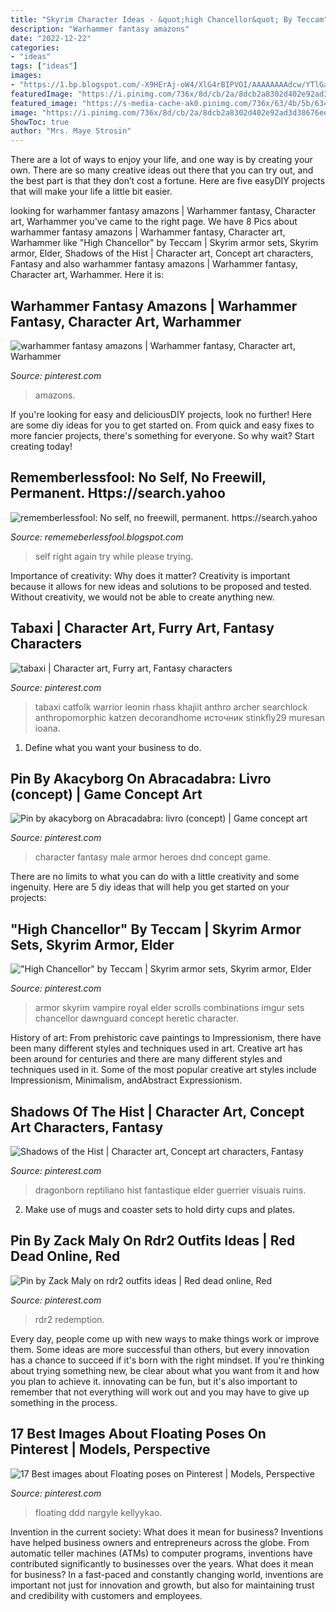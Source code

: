 ```yaml
---
title: "Skyrim Character Ideas - &quot;high Chancellor&quot; By Teccam"
description: "Warhammer fantasy amazons"
date: "2022-12-22"
categories:
- "ideas"
tags: ["ideas"]
images:
- "https://1.bp.blogspot.com/-X9HErAj-oW4/XlG4rBIPVOI/AAAAAAAAdcw/YTlGay-2iFAfbIIxaF00Xvo8h2FMqB6wQCLcBGAsYHQ/s1600/Untitled724.png"
featuredImage: "https://i.pinimg.com/736x/8d/cb/2a/8dcb2a8302d402e92ad3d38676ed7360.jpg"
featured_image: "https://s-media-cache-ak0.pinimg.com/736x/63/4b/5b/634b5bbcda3048bb33d9a87f5f49591f.jpg"
image: "https://i.pinimg.com/736x/8d/cb/2a/8dcb2a8302d402e92ad3d38676ed7360.jpg"
ShowToc: true
author: "Mrs. Maye Strosin"
---
```



There are a lot of ways to enjoy your life, and one way is by creating your own. There are so many creative ideas out there that you can try out, and the best part is that they don’t cost a fortune. Here are five easyDIY projects that will make your life a little bit easier.

	

		
looking for warhammer fantasy amazons | Warhammer fantasy, Character art, Warhammer you've came to the right page. We have 8 Pics about warhammer fantasy amazons | Warhammer fantasy, Character art, Warhammer like &quot;High Chancellor&quot; by Teccam | Skyrim armor sets, Skyrim armor, Elder, Shadows of the Hist | Character art, Concept art characters, Fantasy and also warhammer fantasy amazons | Warhammer fantasy, Character art, Warhammer. Here it is:
		
    
## Warhammer Fantasy Amazons | Warhammer Fantasy, Character Art, Warhammer

<img loading=lazy src="https://i.pinimg.com/736x/8d/cb/2a/8dcb2a8302d402e92ad3d38676ed7360.jpg" onerror="this.onerror=null;this.src='https://tse4.mm.bing.net/th?id=OIP.PldSWlKzy06ZAozKdyGHjQHaKK&amp;pid=15.1';" alt="warhammer fantasy amazons | Warhammer fantasy, Character art, Warhammer">

_Source: pinterest.com_

>amazons. 

	

If you're looking for easy and deliciousDIY projects, look no further! Here are some diy ideas for you to get started on. From quick and easy fixes to more fancier projects, there's something for everyone. So why wait? Start creating today!

    
## Rememberlessfool: No Self, No Freewill, Permanent. Https://search.yahoo

<img loading=lazy src="https://1.bp.blogspot.com/-X9HErAj-oW4/XlG4rBIPVOI/AAAAAAAAdcw/YTlGay-2iFAfbIIxaF00Xvo8h2FMqB6wQCLcBGAsYHQ/s1600/Untitled724.png" onerror="this.onerror=null;this.src='https://tse2.mm.bing.net/th?id=OIP.5-98AUIIjSM953CP2YGTbwHaEK&amp;pid=15.1';" alt="rememberlessfool: No self, no freewill, permanent. https://search.yahoo">

_Source: rememeberlessfool.blogspot.com_

>self right again try while please trying. 

	

Importance of creativity: Why does it matter?
Creativity is important because it allows for new ideas and solutions to be proposed and tested. Without creativity, we would not be able to create anything new.

    
## Tabaxi | Character Art, Furry Art, Fantasy Characters

<img loading=lazy src="https://i.pinimg.com/474x/83/ac/3a/83ac3afbfcf3b73e29882c1c0c192e41.jpg" onerror="this.onerror=null;this.src='https://tse1.mm.bing.net/th?id=OIP.f56_OoPPB2SAp9-JEtOvjAAAAA&amp;pid=15.1';" alt="tabaxi | Character art, Furry art, Fantasy characters">

_Source: pinterest.com_

>tabaxi catfolk warrior leonin rhass khajiit anthro archer searchlock anthropomorphic katzen decorandhome источник stinkfly29 muresan ioana. 

	

1. Define what you want your business to do.

    
## Pin By Akacyborg On Abracadabra: Livro (concept) | Game Concept Art

<img loading=lazy src="https://i.pinimg.com/736x/3b/f9/2e/3bf92e3fd80e31001db7a9e520ea6bcb.jpg" onerror="this.onerror=null;this.src='https://tse4.mm.bing.net/th?id=OIP.PtpHNrjTZmOPXroUGnktvAHaKs&amp;pid=15.1';" alt="Pin by akacyborg on Abracadabra: livro (concept) | Game concept art">

_Source: pinterest.com_

>character fantasy male armor heroes dnd concept game. 

	

There are no limits to what you can do with a little creativity and some ingenuity. Here are 5 diy ideas that will help you get started on your projects: 

    
## &quot;High Chancellor&quot; By Teccam | Skyrim Armor Sets, Skyrim Armor, Elder

<img loading=lazy src="https://i.pinimg.com/736x/8f/8d/8f/8f8d8f8444df7e20b0ef2909f04779f0--skyrim.jpg" onerror="this.onerror=null;this.src='https://tse1.mm.bing.net/th?id=OIP.biePxIgunpDX4YUS_ElAAwHaKa&amp;pid=15.1';" alt="&quot;High Chancellor&quot; by Teccam | Skyrim armor sets, Skyrim armor, Elder">

_Source: pinterest.com_

>armor skyrim vampire royal elder scrolls combinations imgur sets chancellor dawnguard concept heretic character. 

	

History of art: From prehistoric cave paintings to Impressionism, there have been many different styles and techniques used in art.
Creative art has been around for centuries and there are many different styles and techniques used in it. Some of the most popular creative art styles include Impressionism, Minimalism, andAbstract Expressionism.

    
## Shadows Of The Hist | Character Art, Concept Art Characters, Fantasy

<img loading=lazy src="https://i.pinimg.com/736x/ac/39/77/ac39773dfe740bd4f2b5ec61f94f3d58.jpg" onerror="this.onerror=null;this.src='https://tse2.mm.bing.net/th?id=OIP.GoHFtBexbkZ1lHeUYEkoJAHaKJ&amp;pid=15.1';" alt="Shadows of the Hist | Character art, Concept art characters, Fantasy">

_Source: pinterest.com_

>dragonborn reptiliano hist fantastique elder guerrier visuais ruins. 

	

2. Make use of mugs and coaster sets to hold dirty cups and plates.

    
## Pin By Zack Maly On Rdr2 Outfits Ideas | Red Dead Online, Red

<img loading=lazy src="https://i.pinimg.com/736x/97/3f/29/973f294ca82af8f8fe623731c368b14d.jpg" onerror="this.onerror=null;this.src='https://tse3.mm.bing.net/th?id=OIP.7kaXnFiIrFSNGSTA9nEgaAAAAA&amp;pid=15.1';" alt="Pin by Zack Maly on rdr2 outfits ideas | Red dead online, Red">

_Source: pinterest.com_

>rdr2 redemption. 

	

Every day, people come up with new ways to make things work or improve them. Some ideas are more successful than others, but every innovation has a chance to succeed if it's born with the right mindset. If you're thinking about trying something new, be clear about what you want from it and how you plan to achieve it. innovating can be fun, but it's also important to remember that not everything will work out and you may have to give up something in the process.

    
## 17 Best Images About Floating Poses On Pinterest | Models, Perspective

<img loading=lazy src="https://s-media-cache-ak0.pinimg.com/736x/63/4b/5b/634b5bbcda3048bb33d9a87f5f49591f.jpg" onerror="this.onerror=null;this.src='https://tse1.mm.bing.net/th?id=OIP.jNkJUojYvp9UnCOvUY69ggHaLu&amp;pid=15.1';" alt="17 Best images about Floating poses on Pinterest | Models, Perspective">

_Source: pinterest.com_

>floating ddd nargyle kellyykao. 

	

Invention in the current society: What does it mean for business?
Inventions have helped business owners and entrepreneurs across the globe. From automatic teller machines (ATMs) to computer programs, inventions have contributed significantly to businesses over the years. What does it mean for business? In a fast-paced and constantly changing world, inventions are important not just for innovation and growth, but also for maintaining trust and credibility with customers and employees.

